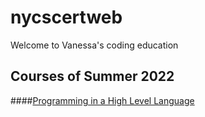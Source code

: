 # nycscertweb

Welcome to Vanessa's coding education


## Courses of Summer 2022

####[Programming in a High Level Language](/pages/programming.md)
